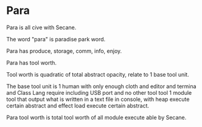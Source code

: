 # Para

Para is all cive with Secane.

The word "para" is paradise park word.

Para has produce, storage, comm, info, enjoy.

Para has tool worth.

Tool worth is quadratic of total abstract opacity,
relate to 1 base tool unit.

The base tool unit is 
1 human with only enough cloth and editor and termina and Class Lang require including USB port and no other tool tool
1 module tool that output what is written in a text file in console, with heap
execute certain abstract and effect load execute certain abstract.

Para tool worth is total tool worth of all module execute able by Secane.